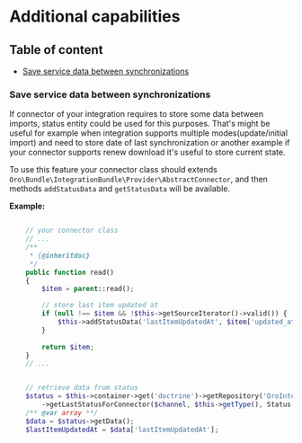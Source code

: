 # Additional capabilities

## Table of content

* [Save service data between synchronizations](#save-service-data-between-synchronizations)

### Save service data between synchronizations

If connector of your integration requires to store some data between imports, status entity could be used for this purposes.
That's might be useful for example when integration supports multiple modes(update/initial import) and need to store
date of last synchronization or another example if your connector supports renew download it's useful to store current state.

To use this feature your connector class should extends `Oro\Bundle\IntegrationBundle\Provider\AbstractConnector`,
and then methods `addStatusData` and `getStatusData` will be available.

**Example:**
``` php

    // your connector class
    // ...
    /**
     * {@inheritdoc}
     */
    public function read()
    {
        $item = parent::read();

        // store last item updated at
        if (null !== $item && !$this->getSourceIterator()->valid()) {
            $this->addStatusData('lastItemUpdatedAt', $item['updated_at']);
        }
        
        return $item;
    }
    // ...


    // retrieve data from status
    $status = $this->container->get('doctrine')->getRepository('OroIntegrationBundle:Channel')
        ->getLastStatusForConnector($channel, $this->getType(), Status::STATUS_COMPLETED);
    /** @var array **/
    $data = $status->getData();
    $lastItemUpdatedAt = $data['lastItemUpdatedAt'];
```
